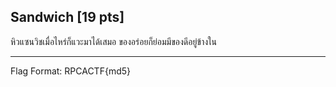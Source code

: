 ## Sandwich [19 pts]

หิวแซนวิชเมื่อไหร่ก็แวะมาได้เสมอ ของอร่อยก็ย่อมมีของดีอยู่ข้างใน<br><hr>
Flag Format: RPCACTF{md5}
